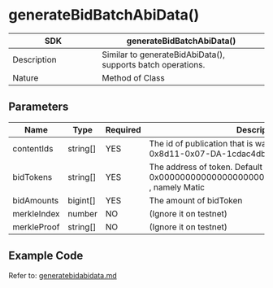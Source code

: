 # generateBidBatchAbiData()

<table><thead><tr><th width="160">SDK</th><th>generateBidBatchAbiData()</th></tr></thead><tbody><tr><td>Description</td><td>Similar to generateBidAbiData(), supports batch operations.</td></tr><tr><td>Nature</td><td>Method of Class</td></tr></tbody></table>

## Parameters

<table><thead><tr><th width="153">Name</th><th width="104">Type</th><th width="110">Required</th><th>Description</th></tr></thead><tbody><tr><td>contentIds</td><td>string[]</td><td>YES</td><td>The id of publication that is wating to be curated, such as 0x8d11-0x07-DA-1cdac4db</td></tr><tr><td>bidTokens</td><td>string[]</td><td>YES</td><td>The address of token. Default to 0x0000000000000000000000000000000000000000 , namely Matic</td></tr><tr><td>bidAmounts</td><td>bigint[]</td><td>YES</td><td>The amount of bidToken</td></tr><tr><td>merkleIndex</td><td>number</td><td>NO</td><td>(Ignore it on testnet)</td></tr><tr><td>merkleProof</td><td>string[]</td><td>NO</td><td>(Ignore it on testnet)</td></tr></tbody></table>

## Example Code

Refer to: [generatebidabidata.md](generatebidabidata.md "mention")

